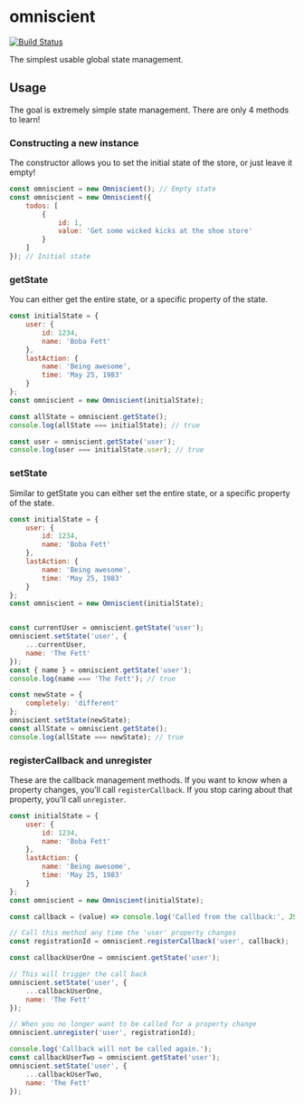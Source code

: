 # omniscient

[![Build Status](https://cloud.drone.io/api/badges/terodox/omniscient/status.svg)](https://cloud.drone.io/terodox/omniscient)

The simplest usable global state management.

## Usage

The goal is extremely simple state management. There are only 4 methods to learn!

### Constructing a new instance

The constructor allows you to set the initial state of the store, or just leave it empty!

```javascript
const omniscient = new Omniscient(); // Empty state
const omniscient = new Omniscient({
    todos: [
        {
            id: 1,
            value: 'Get some wicked kicks at the shoe store'
        }
    ]
}); // Initial state
```

### getState

You can either get the entire state, or a specific property of the state.

```javascript
const initialState = {
    user: {
        id: 1234,
        name: 'Boba Fett'
    },
    lastAction: {
        name: 'Being awesome',
        time: 'May 25, 1983'
    }
};
const omniscient = new Omniscient(initialState);

const allState = omniscient.getState();
console.log(allState === initialState); // true

const user = omniscient.getState('user');
console.log(user === initialState.user); // true
```

### setState

Similar to getState you can either set the entire state, or a specific property of the state.

```javascript
const initialState = {
    user: {
        id: 1234,
        name: 'Boba Fett'
    },
    lastAction: {
        name: 'Being awesome',
        time: 'May 25, 1983'
    }
};
const omniscient = new Omniscient(initialState);


const currentUser = omniscient.getState('user');
omniscient.setState('user', {
    ...currentUser,
    name: 'The Fett'
});
const { name } = omniscient.getState('user');
console.log(name === 'The Fett'); // true

const newState = {
    completely: 'different'
};
omniscient.setState(newState);
const allState = omniscient.getState();
console.log(allState === newState); // true
```

### registerCallback and unregister

These are the callback management methods.  If you want to know when a property changes, you'll call `registerCallback`. If you stop caring about that property, you'll call `unregister`.

```javascript
const initialState = {
    user: {
        id: 1234,
        name: 'Boba Fett'
    },
    lastAction: {
        name: 'Being awesome',
        time: 'May 25, 1983'
    }
};
const omniscient = new Omniscient(initialState);

const callback = (value) => console.log('Called from the callback:', JSON.stringify(value));

// Call this method any time the 'user' property changes
const registrationId = omniscient.registerCallback('user', callback);

const callbackUserOne = omniscient.getState('user');

// This will trigger the call back
omniscient.setState('user', {
    ...callbackUserOne,
    name: 'The Fett'
});

// When you no longer want to be called for a property change
omniscient.unregister('user', registrationId);

console.log('Callback will not be called again.');
const callbackUserTwo = omniscient.getState('user');
omniscient.setState('user', {
    ...callbackUserTwo,
    name: 'The Fett'
});
```
